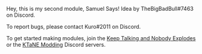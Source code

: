 Hey, this is my second module, Samuel Says! Idea by TheBigBadBull#7463 on Discord.

To report bugs, please contact Kuro#2011 on Discord.

To get started making modules, join the [Keep Talking and Nobody Explodes](https://discord.gg/ktane) or the [KTaNE Modding](https://discord.gg/qzy7Gdz) Discord servers.
